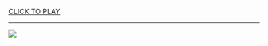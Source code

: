 
<a href="https://premium76.site?title=unblocked_games_unblocked_free&ref=13M">CLICK TO PLAY</a></h3>
<hr>

<a href="https://premium76.site?title=unblocked_games_unblocked_free&ref=13M"><img src="https://clearcache.store/games.png"></a>


